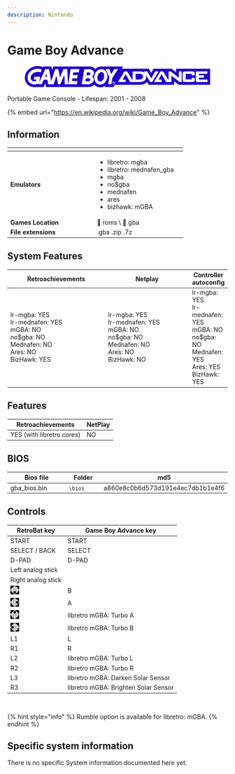 ```yaml
---
description: Nintendo
---
```


# Game Boy Advance

<div align="left">

<figure><img src="https://raw.githubusercontent.com/fabricecaruso/es-theme-carbon/master/art/logos/gba.svg" alt=""><figcaption></figcaption></figure>

</div>

Portable Game Console - Lifespan: 2001 - 2008

{% embed url="https://en.wikipedia.org/wiki/Game_Boy_Advance" %}

## Information

<table data-header-hidden><thead><tr><th width="184"></th><th></th><th data-hidden></th></tr></thead><tbody><tr><td><strong>Emulators</strong></td><td><ul><li>libretro: mgba</li><li>libretro: mednafen_gba</li><li>mgba</li><li>no$gba</li><li>mednafen</li><li>ares</li><li>bizhawk: mGBA</li></ul></td><td></td></tr><tr><td><strong>Games Location</strong></td><td><span data-gb-custom-inline data-tag="emoji" data-code="1f4c1">📁</span> roms \ <span data-gb-custom-inline data-tag="emoji" data-code="1f4c2">📂</span> gba</td><td></td></tr><tr><td><strong>File extensions</strong></td><td>.gba .zip .7z</td><td></td></tr></tbody></table>

## System Features

<table><thead><tr><th width="256">Retroachievements</th><th width="243">Netplay</th><th>Controller autoconfig</th></tr></thead><tbody><tr><td>lr-mgba: YES<br>lr-mednafen: YES<br>mGBA: NO<br>no$gba: NO<br>Mednafen: NO<br>Ares: NO<br>BizHawk: YES</td><td>lr-mgba: YES<br>lr-mednafen: YES<br>mGBA: NO<br>no$gba: NO<br>Mednafen: NO<br>Ares: NO<br>BizHawk: NO</td><td>lr-mgba: YES<br>lr-mednafen: YES<br>mGBA: NO<br>no$gba: NO<br>Mednafen: YES<br>Ares: YES<br>BizHawk: YES</td></tr></tbody></table>

## Features

| Retroachievements         | NetPlay |
| ------------------------- | ------- |
| YES (with libretro cores) | NO      |

## BIOS

<table><thead><tr><th width="187">Bios file</th><th width="108">Folder</th><th>md5</th></tr></thead><tbody><tr><td>gba_bios.bin</td><td><code>\bios</code></td><td>a860e8c0b6d573d191e4ec7db1b1e4f6</td></tr></tbody></table>

## Controls

| RetroBat key                                                                       | Game Boy Advance key                 |
| ---------------------------------------------------------------------------------- | ------------------------------------ |
| START                                                                              | START                                |
| SELECT / BACK                                                                      | SELECT                               |
| D-PAD                                                                              | D-PAD                                |
| Left analog stick                                                                  |                                      |
| Right analog stick                                                                 |                                      |
| ![A](<../../../../.gitbook/assets/image (30).png>)                                 | B                                    |
| ![B](<../../../../.gitbook/assets/image (16).png>)                                 | A                                    |
| <img src="../../../../.gitbook/assets/image (50).png" alt="" data-size="original"> | libretro mGBA: Turbo A               |
| <img src="../../../../.gitbook/assets/image (48).png" alt="" data-size="line">     | libretro mGBA: Turbo B               |
| L1                                                                                 | L                                    |
| R1                                                                                 | R                                    |
| L2                                                                                 | libretro mGBA: Turbo L               |
| R2                                                                                 | libretro mGBA: Turbo R               |
| L3                                                                                 | libretro mGBA: Darken Solar Sensor   |
| R3                                                                                 | libretro mGBA: Brighten Solar Sensor |

<div align="left">

<figure><img src="https://i.imgur.com/hYkmLg3.png" alt=""><figcaption></figcaption></figure>

</div>

{% hint style="info" %}
Rumble option is available for libretro: mGBA.
{% endhint %}

## Specific system information

There is no specific System information documented here yet.
